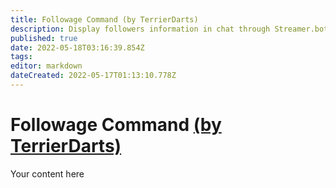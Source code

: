 ```yaml
---
title: Followage Command (by TerrierDarts)
description: Display followers information in chat through Streamer.bot.
published: true
date: 2022-05-18T03:16:39.854Z
tags: 
editor: markdown
dateCreated: 2022-05-17T01:13:10.778Z
---
```


# Followage Command [(by TerrierDarts)](https://www.twitch.tv/terrierdarts)
Your content here